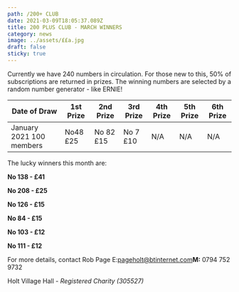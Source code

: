 ```yaml
---
path: /200+ CLUB
date: 2021-03-09T18:05:37.089Z
title: 200 PLUS CLUB - MARCH WINNERS
category: news
image: ../assets/££a.jpg
draft: false
sticky: true
---
```

Currently we have 240 numbers in circulation.  For those new to this, 50% of subscriptions are returned in prizes.  The winning numbers are selected by a random number generator - like ERNIE!

|Date of Draw|1st Prize|2nd Prize|3rd Prize|4th Prize|5th Prize|6th Prize|
|-|-|-|-|-|-|-|
|January 2021 100 members|No48 £25|No 82 £15|No 7 £10|N/A|N/A|N/A|

The lucky winners this month are:

**No 138 - £41**

**No 208 - £25**

**No 126 - £15**

**No 84 - £15**

**No 103 - £12**

**No 111 - £12**

For more details, contact Rob Page E:[pageholt@btinternet.com](mailto:pageholt@btinternet.com)**M:** 0794 752 9732

Holt Village Hall - *Registered Charity (305527)*